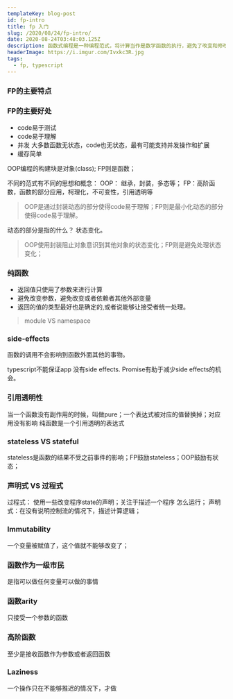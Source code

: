 ```yaml
---
templateKey: blog-post
id: fp-intro
title: fp 入门
slug: /2020/08/24/fp-intro/
date: 2020-08-24T03:48:03.125Z
description: 函数式编程是一种编程范式，将计算当作是数学函数的执行，避免了改变和修改数据
headerImage: https://i.imgur.com/Ivxkc3R.jpg
tags:
  - fp, typescript
---
```


### FP的主要特点

### FP的主要好处
- code易于测试
- code易于理解
- 并发
  大多数函数无状态，code也无状态，最有可能支持并发操作和扩展
- 缓存简单

OOP编程的构建块是对象(class);
FP则是函数；

不同的范式有不同的思想和概念：
OOP： 继承，封装，多态等；
FP：高阶函数，函数的部分应用，柯理化，不可变性，引用透明等

> OOP是通过封装动态的部分使得code易于理解；FP则是最小化动态的部分使得code易于理解。

动态的部分是指的什么？
状态变化。
> OOP使用封装阻止对象意识到其他对象的状态变化；FP则是避免处理状态变化；




### 纯函数
- 返回值只使用了参数来进行计算
- 避免改变参数，避免改变或者依赖者其他外部变量
- 返回的值的类型最好也是确定的,或者说能够让接受者统一处理。
> module VS namespace

### side-effects
函数的调用不会影响到函数外面其他的事物。

typescript不能保证app 没有side effects.
Promise有助于减少side effects的机会。

### 引用透明性
当一个函数没有副作用的时候，叫做pure；一个表达式被对应的值替换掉；对应用没有影响
纯函数是一个引用透明的表达式

### stateless  VS stateful
stateless是函数的结果不受之前事件的影响；FP鼓励stateless；OOP鼓励有状态；
### 声明式 VS 过程式
过程式： 使用一些改变程序state的声明；关注于描述一个程序
怎么运行；
声明式：在没有说明控制流的情况下，描述计算逻辑；
### Immutability
一个变量被赋值了，这个值就不能够改变了；
### 函数作为一级市民
是指可以做任何变量可以做的事情

### 函数arity
只接受一个参数的函数

### 高阶函数
至少是接收函数作为参数或者返回函数
### Laziness
一个操作只在不能够推迟的情况下，才做